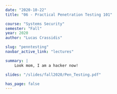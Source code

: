 ```yaml
---
date: "2020-10-22"
title: "06 - Practical Penetration Testing 101"

course: "Systems Security"
semester: "Fall"
year: 2020
author: "Lucas Crassidis"

slug: "penntesting"
navbar_active_link: "lectures"

summary: |
    Look mom, I am a hacker now!

slides: "/slides/fall2020/Pen_Testing.pdf"

has_page: false
---
```

